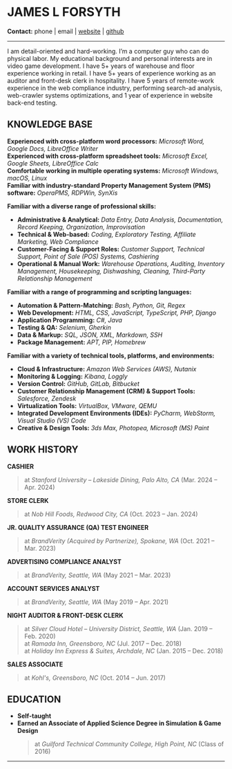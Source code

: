 # JAMES L FORSYTH
**Contact:** phone | email | 
[website](https://jamesworldbuilder.github.io/jamespace/) | [github](https://github.com/jamesworldbuilder)

---
I am detail-oriented and hard-working. I’m a computer guy who can do physical labor. My educational background and personal interests are in video game development. I have 5+ years of warehouse and floor experience working in retail. I have 5+ years of experience working as an auditor and front-desk clerk in hospitality. I have 5 years of remote-work experience in the web compliance industry, performing search-ad analysis, web-crawler systems optimizations, and 1 year of experience in website back-end testing.

## KNOWLEDGE BASE
**Experienced with cross-platform word processors:** *Microsoft Word, Google Docs, LibreOffice Writer*  
**Experienced with cross-platform spreadsheet tools:** *Microsoft Excel, Google Sheets, LibreOffice Calc*  
**Comfortable working in multiple operating systems:** *Microsoft Windows, macOS, Linux*  
**Familiar with industry-standard Property Management System (PMS) software:** *OperaPMS, RDPWin, SynXis*  

**Familiar with a diverse range of professional skills:**  
- **Administrative & Analytical:** *Data Entry, Data Analysis, Documentation, Record Keeping, Organization, Improvisation*  
- **Technical & Web-based:** *Coding, Exploratory Testing, Affiliate Marketing, Web Compliance*  
- **Customer-Facing & Support Roles:** *Customer Support, Technical Support, Point of Sale (POS) Systems, Cashiering*  
- **Operational & Manual Work:** *Warehouse Operations, Auditing, Inventory Management, Housekeeping, Dishwashing, Cleaning, Third-Party Relationship Management*

**Familiar with a range of programming and scripting languages:**  
- **Automation & Pattern-Matching:** *Bash, Python, Git, Regex*  
- **Web Development:** *HTML, CSS, JavaScript, TypeScript, PHP, Django*  
- **Application Programming:** *C#, Java*  
- **Testing & QA:** *Selenium, Gherkin*  
- **Data & Markup:** *SQL, JSON, XML, Markdown, SSH*  
- **Package Management:** *APT, PIP, Homebrew* 

**Familiar with a variety of technical tools, platforms, and environments:**  
- **Cloud & Infrastructure:** *Amazon Web Services (AWS), Nutanix*  
- **Monitoring & Logging:** *Kibana, Loggly*  
- **Version Control:** *GitHub, GitLab, Bitbucket*  
- **Customer Relationship Management (CRM) & Support Tools:** *Salesforce, Zendesk*  
- **Virtualization Tools:** *VirtualBox, VMware, QEMU*  
- **Integrated Development Environments (IDEs):** *PyCharm, WebStorm, Visual Studio (VS) Code*  
- **Creative & Design Tools:** *3ds Max, Photopea, Microsoft (MS) Paint*  

## WORK HISTORY
**CASHIER**  
> at *Stanford University – Lakeside Dining, Palo Alto, CA* (Mar. 2024 – Apr. 2024)  

**STORE CLERK**  
> at *Nob Hill Foods, Redwood City, CA* (Oct. 2023 – Jan. 2024)  

**JR. QUALITY ASSURANCE (QA) TEST ENGINEER**  
> at *BrandVerity (Acquired by Partnerize), Spokane, WA* (Oct. 2021 – Mar. 2023)  

**ADVERTISING COMPLIANCE ANALYST**  
> at *BrandVerity, Seattle, WA* (May 2021 – Mar. 2023)  

**ACCOUNT SERVICES ANALYST**  
> at *BrandVerity, Seattle, WA* (May 2019 – Apr. 2021)  

**NIGHT AUDITOR & FRONT-DESK CLERK**  
> at *Silver Cloud Hotel – University District, Seattle, WA* (Jan. 2019 – Feb. 2020)  
> at *Ramada Inn, Greensboro, NC* (Jul. 2017 – Dec. 2018)  
> at *Holiday Inn Express & Suites, Archdale, NC* (Jan. 2015 – Dec. 2018)  

**SALES ASSOCIATE**  
> at *Kohl's, Greensboro, NC* (Oct. 2014 – Jun. 2017)

## EDUCATION
- **Self-taught**  
- **Earned an Associate of Applied Science Degree in Simulation & Game Design**  
  > at *Guilford Technical Community College, High Point, NC* (Class of 2016)

---
